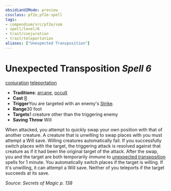 ```yaml
---
obsidianUIMode: preview
cssclass: pf2e,pf2e-spell
tags:
- compendium/src/pf2e/som
- spell/level/6
- trait/conjuration
- trait/teleportation
aliases: ["Unexpected Transposition"]
---
```

# Unexpected Transposition *Spell 6*   
[conjuration](/rules/traits/conjuration.md)  [teleportation](/rules/traits/teleportation.md)  

- **Traditions**: [arcane](/rules/traits/arcane.md), [occult](/rules/traits/occult.md)
- **Cast** [R](/rules/core-rulebook/chapter-9-playing-the-game.md#Actions "Reaction") 
- **Trigger**You are targeted with an enemy's [Strike](/rules/actions/strike.md).
- **Range**30 foot
- **Targets**1 creature other than the triggering enemy
- **Saving Throw** Will

When attacked, you attempt to quickly swap your own position with that of another creature. A creature that is unwilling to swap places with you must attempt a Will save. Willing creatures automatically fail. If you successfully switch places with the target, the triggering attack is resolved against that creature as if it had been the original target of the attack. After the swap, you and the target are both temporarily immune to [unexpected transposition](/compendium/spells/unexpected-transposition-som.md) spells for 1 minute. You automatically switch places if the target is willing. If it's unwilling, it can attempt a Will save. Neither of you teleports if the target succeeds at its save.

*Source: Secrets of Magic p. 138*